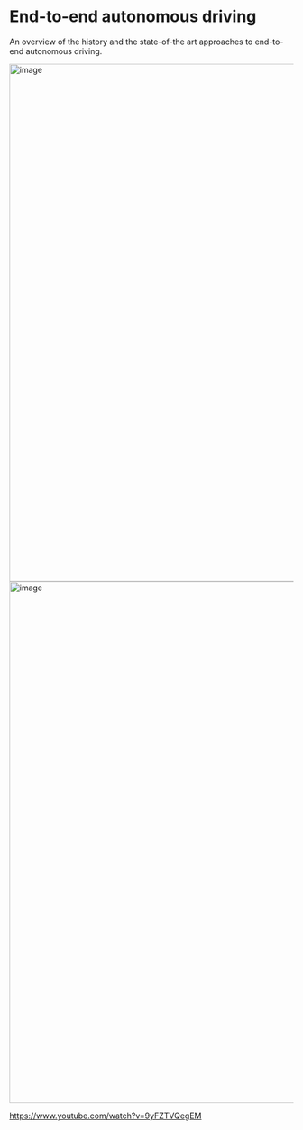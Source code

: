 
# End-to-end autonomous driving

An overview of the history and the state-of-the art approaches to end-to-end autonomous driving.

<img width="1767" height="918" alt="image" src="https://github.com/user-attachments/assets/634e1999-c5e3-4955-ab91-0622b1f7aecd" />


<img width="1769" height="924" alt="image" src="https://github.com/user-attachments/assets/14308770-a49a-4876-b974-2856eb82368a" />

https://www.youtube.com/watch?v=9yFZTVQegEM

